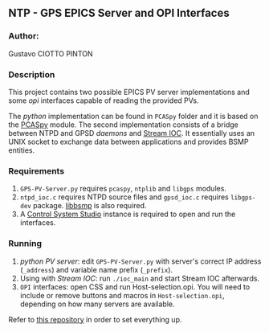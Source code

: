 ## NTP - GPS EPICS Server and OPI Interfaces

### Author: 

Gustavo CIOTTO PINTON

### Description

This project contains two possible EPICS PV server implementations and some *opi* interfaces capable of reading the provided PVs.

The *python* implementation can be found in `PCASpy` folder and it is based on the [PCASpy](https://pcaspy.readthedocs.io/en/latest/) module. The second implementation consists of a bridge between NTPD and GPSD *daemons* and [Stream IOC](http://git.cnpem.br/eduardo.coelho/stream-ioc). It essentially uses an UNIX socket to exchange data between applications and provides BSMP entities.

### Requirements

1. `GPS-PV-Server.py` requires `pcaspy`, `ntplib` and `libgps` modules.
2. `ntpd_ioc.c` requires NTPD source files and `gpsd_ioc.c` requires `libgps-dev` package. [libbsmp](http://git.cnpem.br/bruno.martins/libbsmp) is also required.
3. A [Control System Studio](http://controlsystemstudio.org/) instance is required to open and run the interfaces.

### Running

1. *python PV server*: edit `GPS-PV-Server.py` with server's correct IP address (`_address`) and variable name prefix (`_prefix`).
2. Using with *Stream IOC*: run `./ioc_main` and start Stream IOC afterwards.
3. `OPI` interfaces: open CSS and run Host-selection.opi. You will need to include or remove buttons and macros in `Host-selection.opi`, depending on how many servers are available.

Refer to [this repository](http://git.cnpem.br/gustavo.pinton/ntp-gps-building-scrips) in order to set everything up.